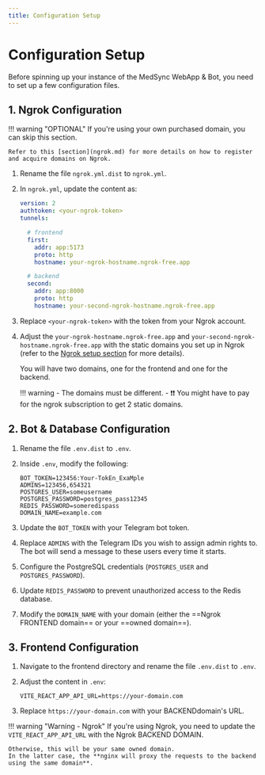 ```yaml
---
title: Configuration Setup
---
```


# Configuration Setup

Before spinning up your instance of the MedSync WebApp & Bot, you need to set up a few configuration files.

## 1. Ngrok Configuration

!!! warning "OPTIONAL"
    If you're using your own purchased domain, you can skip this section.
    
    Refer to this [section](ngrok.md) for more details on how to register and acquire domains on Ngrok.


1. Rename the file `ngrok.yml.dist` to `ngrok.yml`.

2. In `ngrok.yml`, update the content as:
    ```yml hl_lines="2 9 15"
    version: 2
    authtoken: <your-ngrok-token>
    tunnels:
   
      # frontend
      first:
        addr: app:5173
        proto: http
        hostname: your-ngrok-hostname.ngrok-free.app
   
      # backend
      second:
        addr: app:8000
        proto: http
        hostname: your-second-ngrok-hostname.ngrok-free.app
    ```
3. Replace `<your-ngrok-token>` with the token from your Ngrok account.

4. Adjust the `your-ngrok-hostname.ngrok-free.app` and `your-second-ngrok-hostname.ngrok-free.app` with the static domains you set up in Ngrok (refer to the [Ngrok setup section](ngrok.md) for more details).

    You will have two domains, one for the frontend and one for the backend.

    !!! warning
        - The domains must be different.
        - ❗️❗️ You might have to pay for the ngrok subscription to get 2 static domains.

## 2. Bot & Database Configuration

1. Rename the file `.env.dist` to `.env`.

2. Inside `.env`, modify the following:

    ```env
    BOT_TOKEN=123456:Your-TokEn_ExaMple
    ADMINS=123456,654321
    POSTGRES_USER=someusername
    POSTGRES_PASSWORD=postgres_pass12345
    REDIS_PASSWORD=someredispass
    DOMAIN_NAME=example.com
    ```

3. Update the `BOT_TOKEN` with your Telegram bot token. 
4. Replace `ADMINS` with the Telegram IDs you wish to assign admin rights to. The bot will send a message
  to these users every time it starts.
5. Configure the PostgreSQL credentials (`POSTGRES_USER` and `POSTGRES_PASSWORD`). 
6. Update `REDIS_PASSWORD` to prevent unauthorized access to the Redis database.
7. Modify the `DOMAIN_NAME` with your domain (either the ==Ngrok FRONTEND domain== or your ==owned domain==).

## 3. Frontend Configuration

1. Navigate to the frontend directory and rename the file `.env.dist` to `.env`.

2. Adjust the content in `.env`:

    ```env
    VITE_REACT_APP_API_URL=https://your-domain.com
    ```

3. Replace `https://your-domain.com` with your BACKENDdomain's URL.

!!! warning "Warning - Ngrok"
    If you're using Ngrok, you need to update the `VITE_REACT_APP_API_URL` with the Ngrok BACKEND DOMAIN.
    
    Otherwise, this will be your same owned domain.
    In the latter case, the **nginx will proxy the requests to the backend using the same domain**.

